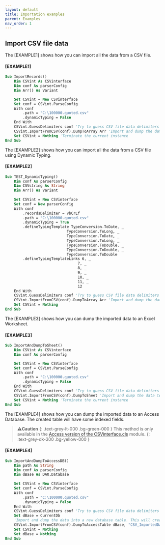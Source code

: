 ```yaml
---
layout: default
title: Importation examples
parent: Examples
nav_order: 1
---
```


## Import CSV file data

The \[EXAMPLE1\] shows how you can import all the data from a CSV file. 

#### [EXAMPLE1]

```vb
Sub ImportRecords()
	Dim CSVint As CSVinterface
	Dim conf As parserConfig
	Dim Arr() As Variant

	Set CSVint = New CSVinterface
	Set conf = CSVint.ParseConfig
	With conf
		.path = "C:\100000.quoted.csv"
		.dynamicTyping = False
	End With
	CSVint.GuessDelimiters conf 'Try to guess CSV file data delimiters
	CSVint.ImportFromCSV(conf).DumpToArray Arr 'Import and dump the data to an array
	Set CSVint = Nothing 'Terminate the current instance
End Sub
```

The \[EXAMPLE2\] shows how you can import all the data from a CSV file using Dynamic Typing. 

#### [EXAMPLE2]

```vb
Sub TEST_DynamicTyping()
	Dim conf As parserConfig
	Dim CSVstring As String
	Dim Arr() As Variant
	
	Set CSVint = New CSVinterface
	Set conf = New parserConfig
	With conf
		.recordsDelimiter = vbCrLf
		.path = "C:\100000.quoted.csv"
		.dynamicTyping = True
		.defineTypingTemplate TypeConversion.ToDate, _
                            TypeConversion.ToLong, _
                            TypeConversion.ToDate, _
                            TypeConversion.ToLong, _
                            TypeConversion.ToDouble, _
                            TypeConversion.ToDouble, _
                            TypeConversion.ToDouble
		.defineTypingTemplateLinks 6, _
                                 7, _
                                 8, _
                                 9, _
                                 10, _
                                 11, _
                                 12
	End With
	CSVint.GuessDelimiters conf 'Try to guess CSV file data delimiters
	CSVint.ImportFromCSV(conf).DumpToArray Arr 'Import and dump the data to an array
	Set CSVint = Nothing
End Sub
```

The \[EXAMPLE3\] shows how you can dump the imported data to an Excel Worksheet.
#### [EXAMPLE3]
```vb
Sub ImportAndDumpToSheet()
	Dim CSVint As CSVinterface
	Dim conf As parserConfig

	Set CSVint = New CSVinterface
	Set conf = CSVint.ParseConfig
	With conf
	    .path = "C:\100000.quoted.csv"
	    .dynamicTyping = False
	End With
	CSVint.GuessDelimiters conf 'Try to guess CSV file data delimiters
	CSVint.ImportFromCSV(conf).DumpToSheet 'Import and dump the data to a new Worksheet
	Set CSVint = Nothing 'Terminate the current instance
End Sub
```

The \[EXAMPLE4\] shows how you can dump the imported data to an Access Database. The created table will have some indexed fields.

>⚠️**Caution**
>{: .text-grey-lt-000 .bg-green-000 }
>This method is only available in the [Access version of the CSVinterface.cls](https://github.com/ws-garcia/VBA-CSV-interface/raw/master/src/Access_version.zip) module.
{: .text-grey-dk-300 .bg-yellow-000 }

#### [EXAMPLE4]
```vb
Sub ImportAndDumpToAccessDB()
	Dim path As String
	Dim conf As parserConfig
	Dim dBase As DAO.Database
	
	Set CSVint = New CSVinterface
	Set conf = CSVint.ParseConfig
	With conf
	    .path = "C:\100000.quoted.csv"
	    .dynamicTyping = False
	End With
	CSVint.GuessDelimiters conf 'Try to guess CSV file data delimiters
	Set dBase = CurrentDb
	'Import and dump the data into a new database table. This will create indexes for the "Region" field and for the second field in the table.
	CSVint.ImportFromCSV(conf).DumpToAccessTable dBase, "CSV_ImportedData", "Region", 2
	Set CSVint = Nothing
	Set dBase = Nothing
End Sub
```